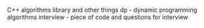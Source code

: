 C++ algorithms library and other things
dp - dynamic programming algorithms
interview - piece of code and questions for interview
